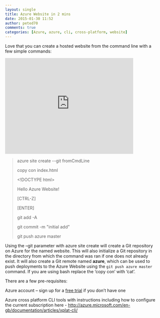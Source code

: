 ```yaml
---
layout: single
title: Azure Website in 2 mins
date: 2015-01-30 11:52
author: peted70
comments: true
categories: [Azure, azure, cli, cross-platform, website]
---
```

<p>Love that you can create a hosted website from the command line with a few simple commands:</p><iframe height="315" src="https://www.youtube.com/embed/V1Zu1kJKWbY" frameborder="0" width="420" allowfullscreen></iframe> <blockquote> <p>azure site create --git fromCmdLine</p> <p>copy con index.html  <p>&lt;!DOCTYPE html&gt;  <p>Hello Azure Website!  <p>[CTRL-Z]  <p>[ENTER]  <p>git add -A  <p>git commit -m "initial add"  <p>git push azure master </p></blockquote> <p>Using the –git parameter with azure site create will create a Git repository on Azure for the named website. This will also initialize a Git repository in the directory from which the command was ran if one does not already exist. It will also create a Git remote named <strong>azure</strong>, which can be used to push deployments to the Azure Website using the <code>git push azure master</code> command. If you are using bash replace the ‘copy con’ with ‘cat’.</p> <p>There are a few pre-requisites:</p> <p>Azure account – sign up for a <a href="http://azure.microsoft.com/en-us/pricing/free-trial/" target="_blank">free trial</a> if you don’t have one</p> <p>Azure cross platform CLI tools with instructions including how to configure the current subscription here - <a title="http://azure.microsoft.com/en-gb/documentation/articles/xplat-cli/" href="http://azure.microsoft.com/en-gb/documentation/articles/xplat-cli/">http://azure.microsoft.com/en-gb/documentation/articles/xplat-cli/</a></p>
